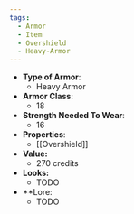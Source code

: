 ```yaml
---
tags:
  - Armor
  - Item
  - Overshield
  - Heavy-Armor
---
```

- __Type of Armor__:
	* Heavy Armor
- __Armor Class__:
	* 18
- __Strength Needed To Wear__:
	* 16
- __Properties__:
	* [[Overshield]]
- **Value:**
	- 270 credits
- **Looks:**
	- TODO
- **Lore:
	- TODO

